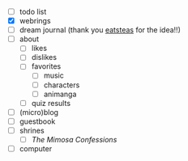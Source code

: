 - [ ] todo list
- [x] webrings
- [ ] dream journal (thank you [eatsteas](https://eatsteas.neocities.org/dreamjournal/) for the idea!!)
- [ ] about
    - [ ] likes
    - [ ] dislikes
    - [ ] favorites
        - [ ] music
        - [ ] characters
        - [ ] animanga
    - [ ] quiz results
- [ ] (micro)blog
- [ ] guestbook
- [ ] shrines
    - [ ] *The Mimosa Confessions*
- [ ] computer
